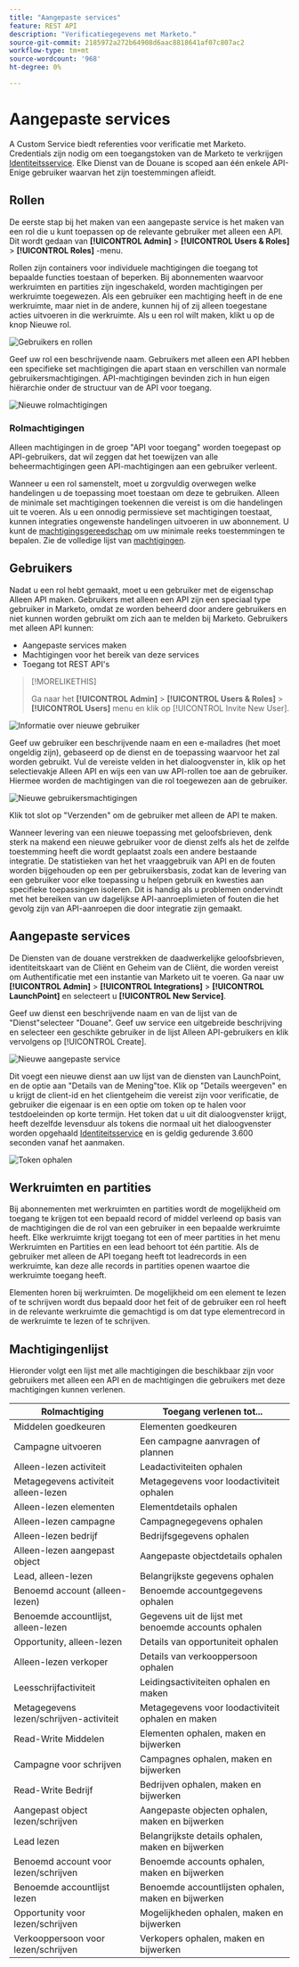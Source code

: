 ```yaml
---
title: "Aangepaste services"
feature: REST API
description: "Verificatiegegevens met Marketo."
source-git-commit: 2185972a272b64908d6aac8818641af07c807ac2
workflow-type: tm+mt
source-wordcount: '968'
ht-degree: 0%

---
```



# Aangepaste services

A Custom Service biedt referenties voor verificatie met Marketo. Credentials zijn nodig om een toegangstoken van de Marketo te verkrijgen [Identiteitsservice](https://developer.adobe.com/marketo-apis/api/identity/#tag/Identity/operation/identityUsingGET). Elke Dienst van de Douane is scoped aan één enkele API-Enige gebruiker waarvan het zijn toestemmingen afleidt.

## Rollen

De eerste stap bij het maken van een aangepaste service is het maken van een rol die u kunt toepassen op de relevante gebruiker met alleen een API. Dit wordt gedaan van **[!UICONTROL Admin]** > **[!UICONTROL Users & Roles]** > **[!UICONTROL Roles]** -menu.

Rollen zijn containers voor individuele machtigingen die toegang tot bepaalde functies toestaan of beperken. Bij abonnementen waarvoor werkruimten en partities zijn ingeschakeld, worden machtigingen per werkruimte toegewezen. Als een gebruiker een machtiging heeft in de ene werkruimte, maar niet in de andere, kunnen hij of zij alleen toegestane acties uitvoeren in die werkruimte. Als u een rol wilt maken, klikt u op de knop Nieuwe rol.

![Gebruikers en rollen](assets/admin-users-and-roles-roles.png)

Geef uw rol een beschrijvende naam. Gebruikers met alleen een API hebben een specifieke set machtigingen die apart staan en verschillen van normale gebruikersmachtigingen. API-machtigingen bevinden zich in hun eigen hiërarchie onder de structuur van de API voor toegang.

![Nieuwe rolmachtigingen](assets/new-role-access-api-permissions.png)

### Rolmachtigingen

Alleen machtigingen in de groep &quot;API voor toegang&quot; worden toegepast op API-gebruikers, dat wil zeggen dat het toewijzen van alle beheermachtigingen geen API-machtigingen aan een gebruiker verleent.

Wanneer u een rol samenstelt, moet u zorgvuldig overwegen welke handelingen u de toepassing moet toestaan om deze te gebruiken. Alleen de minimale set machtigingen toekennen die vereist is om die handelingen uit te voeren. Als u een onnodig permissieve set machtigingen toestaat, kunnen integraties ongewenste handelingen uitvoeren in uw abonnement. U kunt de [machtigingsgereedschap](endpoint-reference.md) om uw minimale reeks toestemmingen te bepalen. Zie de volledige lijst van [machtigingen](#permission_list).

## Gebruikers

Nadat u een rol hebt gemaakt, moet u een gebruiker met de eigenschap Alleen API maken. Gebruikers met alleen een API zijn een speciaal type gebruiker in Marketo, omdat ze worden beheerd door andere gebruikers en niet kunnen worden gebruikt om zich aan te melden bij Marketo. Gebruikers met alleen API kunnen:

- Aangepaste services maken
- Machtigingen voor het bereik van deze services
- Toegang tot REST API&#39;s

>[!MORELIKETHIS]
>
>Ga naar het **[!UICONTROL Admin]** > **[!UICONTROL Users & Roles]** > **[!UICONTROL Users]** menu en klik op [!UICONTROL Invite New User].


![Informatie over nieuwe gebruiker](assets/new-user-info.png)

Geef uw gebruiker een beschrijvende naam en een e-mailadres (het moet ongeldig zijn), gebaseerd op de dienst en de toepassing waarvoor het zal worden gebruikt. Vul de vereiste velden in het dialoogvenster in, klik op het selectievakje Alleen API en wijs een van uw API-rollen toe aan de gebruiker. Hiermee worden de machtigingen van die rol toegewezen aan de gebruiker.

![Nieuwe gebruikersmachtigingen](assets/new-user-permissions.png)

Klik tot slot op &quot;Verzenden&quot; om de gebruiker met alleen de API te maken.

Wanneer levering van een nieuwe toepassing met geloofsbrieven, denk sterk na makend een nieuwe gebruiker voor de dienst zelfs als het de zelfde toestemming heeft die wordt geplaatst zoals een andere bestaande integratie. De statistieken van het het vraaggebruik van API en de fouten worden bijgehouden op een per gebruikersbasis, zodat kan de levering van een gebruiker voor elke toepassing u helpen gebruik en kwesties aan specifieke toepassingen isoleren. Dit is handig als u problemen ondervindt met het bereiken van uw dagelijkse API-aanroeplimieten of fouten die het gevolg zijn van API-aanroepen die door integratie zijn gemaakt.

## Aangepaste services

De Diensten van de douane verstrekken de daadwerkelijke geloofsbrieven, identiteitskaart van de Cliënt en Geheim van de Cliënt, die worden vereist om Authentificatie met een instantie van Marketo uit te voeren. Ga naar uw **[!UICONTROL Admin]** > **[!UICONTROL Integrations]** > **[!UICONTROL LaunchPoint]** en selecteert u **[!UICONTROL New Service]**.

Geef uw dienst een beschrijvende naam en van de lijst van de &quot;Dienst&quot;selecteer &quot;Douane&quot;. Geef uw service een uitgebreide beschrijving en selecteer een geschikte gebruiker in de lijst Alleen API-gebruikers en klik vervolgens op [!UICONTROL Create].

![Nieuwe aangepaste service](assets/admin-launchpoint-new-service.png)

Dit voegt een nieuwe dienst aan uw lijst van de diensten van LaunchPoint, en de optie aan &quot;Details van de Mening&quot;toe. Klik op &quot;Details weergeven&quot; en u krijgt de client-id en het clientgeheim die vereist zijn voor verificatie, de gebruiker die eigenaar is en een optie om token op te halen voor testdoeleinden op korte termijn. Het token dat u uit dit dialoogvenster krijgt, heeft dezelfde levensduur als tokens die normaal uit het dialoogvenster worden opgehaald [Identiteitsservice](https://developer.adobe.com/marketo-apis/api/identity/#tag/Identity/operation/identityUsingGET) en is geldig gedurende 3.600 seconden vanaf het aanmaken.

![Token ophalen](assets/get-token.png)

## Werkruimten en partities

Bij abonnementen met werkruimten en partities wordt de mogelijkheid om toegang te krijgen tot een bepaald record of middel verleend op basis van de machtigingen die de rol van een gebruiker in een bepaalde werkruimte heeft. Elke werkruimte krijgt toegang tot een of meer partities in het menu Werkruimten en Partities en een lead behoort tot één partitie. Als de gebruiker met alleen de API toegang heeft tot leadrecords in een werkruimte, kan deze alle records in partities openen waartoe die werkruimte toegang heeft.

Elementen horen bij werkruimten. De mogelijkheid om een element te lezen of te schrijven wordt dus bepaald door het feit of de gebruiker een rol heeft in de relevante werkruimte die gemachtigd is om dat type elementrecord in de werkruimte te lezen of te schrijven.

## Machtigingenlijst

Hieronder volgt een lijst met alle machtigingen die beschikbaar zijn voor gebruikers met alleen een API en de machtigingen die gebruikers met deze machtigingen kunnen verlenen.

| Rolmachtiging | Toegang verlenen tot... |
| --- | --- |
| Middelen goedkeuren | Elementen goedkeuren |
| Campagne uitvoeren | Een campagne aanvragen of plannen |
| Alleen-lezen activiteit | Leadactiviteiten ophalen |
| Metagegevens activiteit alleen-lezen | Metagegevens voor loodactiviteit ophalen |
| Alleen-lezen elementen | Elementdetails ophalen |
| Alleen-lezen campagne | Campagnegegevens ophalen |
| Alleen-lezen bedrijf | Bedrijfsgegevens ophalen |
| Alleen-lezen aangepast object | Aangepaste objectdetails ophalen |
| Lead, alleen-lezen | Belangrijkste gegevens ophalen |
| Benoemd account (alleen-lezen) | Benoemde accountgegevens ophalen |
| Benoemde accountlijst, alleen-lezen | Gegevens uit de lijst met benoemde accounts ophalen |
| Opportunity, alleen-lezen | Details van opportuniteit ophalen |
| Alleen-lezen verkoper | Details van verkooppersoon ophalen |
| Leesschrijfactiviteit | Leidingsactiviteiten ophalen en maken |
| Metagegevens lezen/schrijven-activiteit | Metagegevens voor loodactiviteit ophalen en maken |
| Read-Write Middelen | Elementen ophalen, maken en bijwerken |
| Campagne voor schrijven | Campagnes ophalen, maken en bijwerken |
| Read-Write Bedrijf | Bedrijven ophalen, maken en bijwerken |
| Aangepast object lezen/schrijven | Aangepaste objecten ophalen, maken en bijwerken |
| Lead lezen | Belangrijkste details ophalen, maken en bijwerken |
| Benoemd account voor lezen/schrijven | Benoemde accounts ophalen, maken en bijwerken |
| Benoemde accountlijst lezen | Benoemde accountlijsten ophalen, maken en bijwerken |
| Opportunity voor lezen/schrijven | Mogelijkheden ophalen, maken en bijwerken |
| Verkooppersoon voor lezen/schrijven | Verkopers ophalen, maken en bijwerken |

